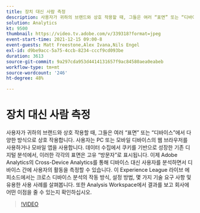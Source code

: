 ```yaml
---
title: 장치 대신 사람 측정
description: 사용자가 귀하의 브랜드와 상호 작용할 때, 그들은 여러 “표면” 또는 “디바이스”에서 다양한 방식으로 상호 작용합니다. 사용자는 PC 또는 모바일 디바이스의 웹 브라우저를 사용하거나 모바일 앱을 사용합니다. 데이터 수집에서 쿠키를 기반으로 성장한 기존 디지털 분석에서, 이러한 각각의 표면은 고유 “방문자”로 표시됩니다. 이제 Adobe Analytics의 Cross-Device Analytics를 통해 디바이스 대신 사용자를 분석하면서 디바이스 간에 사용자의 활동을 측정할 수 있습니다. 이 Experience League 라이브 에피소드에서는 크로스 디바이스 분석의 작동 방식, 설정 방법, 몇 가지 기술 요구 사항 및 유용한 사용 사례를 살펴봅니다. 또한 Analysis Workspace에서 결과를 보고 회사에 어떤 이점을 줄 수 있는지 확인하십시오.
solution: Analytics
kt: 9500
thumbnail: https://video.tv.adobe.com/v/339318?format=jpeg
event-start-time: 2021-12-15 09:00-8
event-guests: Matt Freestone,Alex Ivana,Nils Engel
exl-id: d9be9acc-5a75-4ccb-8234-cccf9cd093be
duration: 3613
source-git-commit: 9a297cda953d4414131657f9ac84580aea0eabeb
workflow-type: tm+mt
source-wordcount: '246'
ht-degree: 48%

---
```


# 장치 대신 사람 측정

사용자가 귀하의 브랜드와 상호 작용할 때, 그들은 여러 “표면” 또는 “디바이스”에서 다양한 방식으로 상호 작용합니다. 사용자는 PC 또는 모바일 디바이스의 웹 브라우저를 사용하거나 모바일 앱을 사용합니다. 데이터 수집에서 쿠키를 기반으로 성장한 기존 디지털 분석에서, 이러한 각각의 표면은 고유 “방문자”로 표시됩니다. 이제 Adobe Analytics의 Cross-Device Analytics를 통해 디바이스 대신 사용자를 분석하면서 디바이스 간에 사용자의 활동을 측정할 수 있습니다. 이 Experience League 라이브 에피소드에서는 크로스 디바이스 분석의 작동 방식, 설정 방법, 몇 가지 기술 요구 사항 및 유용한 사용 사례를 살펴봅니다. 또한 Analysis Workspace에서 결과를 보고 회사에 어떤 이점을 줄 수 있는지 확인하십시오.


>[!VIDEO](https://video.tv.adobe.com/v/339318/?quality=12&learn=on)
